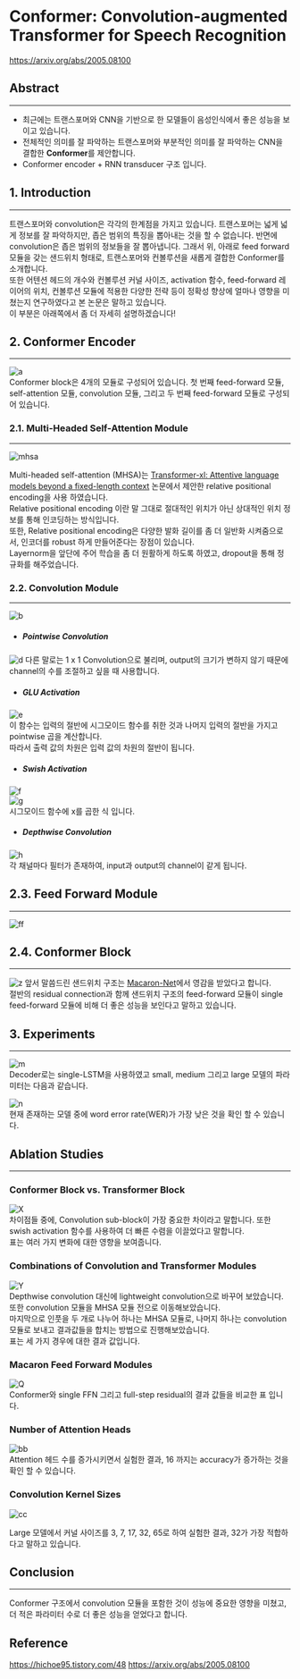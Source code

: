 # Conformer: Convolution-augmented Transformer for Speech Recognition
https://arxiv.org/abs/2005.08100



## Abstract
---
- 최근에는 트랜스포머와 CNN을 기반으로 한 모델들이 음성인식에서 좋은 성능을 보이고 있습니다.
- 전체적인 의미를 잘 파악하는 트랜스포머와 부분적인 의미를 잘 파악하는 CNN을 결합한 **Conformer**를 제안합니다.
- Conformer encoder + RNN transducer 구조 입니다.

## 1. Introduction
---
트랜스포머와 convolution은 각각의 한계점을 가지고 있습니다. 트랜스포머는 넓게 넓게 정보를 잘 파악하지만, 좁은 범위의 특징을 뽑아내는 것을 할 수 없습니다. 반면에 convolution은 좁은 범위의 정보들을 잘 뽑아냅니다.
그래서 위, 아래로 feed forward 모듈을 갖는 샌드위치 형태로, 트랜스포머와 컨볼루션을 새롭게 결합한 Conformer를 소개합니다.  
또한 어텐션 헤드의 개수와 컨볼루션 커널 사이즈, activation 함수, feed-forward 레이어의 위치, 컨볼루션 모듈에 적용한 다양한 전략 등이 정확성 향상에 얼마나 영향을 미쳤는지 연구하였다고 본 논문은 말하고 있습니다.  
이 부분은 아래쪽에서 좀 더 자세히 설명하겠습니다!  


## 2. Conformer Encoder
---
![a](https://user-images.githubusercontent.com/54731898/110105271-865d9a80-7deb-11eb-99cf-4e1eb4f1065f.PNG)  
Conformer block은 4개의 모듈로 구성되어 있습니다. 첫 번째 feed-forward 모듈, self-attention 모듈, convolution 모듈, 그리고 두 번째 feed-forward 모듈로 구성되어 있습니다.  



### 2.1. Multi-Headed Self-Attention Module 
---
![mhsa](https://user-images.githubusercontent.com/54731898/110105279-88bff480-7deb-11eb-837d-2a13700cef00.PNG)  

Multi-headed self-attention (MHSA)는 [Transformer-xl: Attentive language models beyond a fixed-length context](https://arxiv.org/abs/1901.02860) 논문에서 제안한 relative positional encoding을 사용 하였습니다.  
Relative positional encoding 이란 말 그대로 절대적인 위치가 아닌 상대적인 위치 정보를 통해 인코딩하는 방식입니다.  
또한, Relative positional encoding은 다양한 발화 길이를 좀 더 일반화 시켜줌으로서, 인코더를 robust 하게 만들어준다는 장점이 있습니다.  
Layernorm을 앞단에 주어 학습을 좀 더 원활하게 하도록 하였고, dropout을 통해 정규화를 해주었습니다.



### 2.2. Convolution Module
---
![b](https://user-images.githubusercontent.com/54731898/110105275-878ec780-7deb-11eb-8145-742562fd34d5.PNG)  
- ##### Pointwise Convolution
![d](https://user-images.githubusercontent.com/54731898/110117323-0986ec80-7dfc-11eb-840b-8dbf9dd53fcd.PNG)
다른 말로는 1 x 1 Convolution으로 불리며, output의 크기가 변하지 않기 때문에 channel의 수를 조절하고 싶을 때 사용합니다.  

- ##### GLU Activation
![e](https://user-images.githubusercontent.com/54731898/110118051-1d7f1e00-7dfd-11eb-9856-c429d547d54d.PNG)  
이 함수는 입력의 절반에 시그모이드 함수를 취한 것과 나머지 입력의 절반을 가지고 pointwise 곱을 계산합니다.  
따라서 출력 값의 차원은 입력 값의 차원의 절반이 됩니다.  

- ##### Swish Activation
![f](https://user-images.githubusercontent.com/54731898/110118516-d5acc680-7dfd-11eb-9bb7-be6a204181ce.PNG)  
![g](https://user-images.githubusercontent.com/54731898/110118690-14db1780-7dfe-11eb-932c-152440aaad24.PNG)  
시그모이드 함수에 x를 곱한 식 입니다.  


- ##### Depthwise Convolution
![h](https://user-images.githubusercontent.com/54731898/110119173-c2e6c180-7dfe-11eb-8136-161f39feea7c.PNG)  
각 채널마다 필터가 존재하여, input과 output의 channel이 같게 됩니다.


## 2.3. Feed Forward Module
---
![ff](https://user-images.githubusercontent.com/54731898/110105282-89588b00-7deb-11eb-84d1-3670f99a55b1.PNG)  



## 2.4. Conformer Block
---
![z](https://user-images.githubusercontent.com/54731898/110121200-72249800-7e01-11eb-9e9d-6a4f112b9014.PNG)
앞서 말씀드린 샌드위치 구조는 [Macaron-Net](https://arxiv.org/abs/1906.02762)에서 영감을 받았다고 합니다.  
절반의 residual connection과 함께 샌드위치 구조의 feed-forward 모듈이 single feed-forward 모듈에 비해 더 좋은 성능을 보인다고 말하고 있습니다.  


## 3. Experiments
---
![m](https://user-images.githubusercontent.com/54731898/110122656-3985be00-7e03-11eb-8eef-870a2d35843b.PNG)  
Decoder로는 single-LSTM을 사용하였고 small, medium 그리고 large 모델의 파라미터는 다음과 같습니다.  

![n](https://user-images.githubusercontent.com/54731898/110122647-37bbfa80-7e03-11eb-84b6-47d1b281cdce.PNG)  
현재 존재하는 모델 중에 word error rate(WER)가 가장 낮은 것을 확인 할 수 있습니다.  


## Ablation Studies
---
### Conformer Block vs. Transformer Block  

 ![X](https://user-images.githubusercontent.com/54731898/110124130-15c37780-7e05-11eb-9a70-3f4a98677cbd.PNG)  
 차이점들 중에, Convolution sub-block이 가장 중요한 차이라고 말합니다. 
또한 swish activation 함수를 사용하여 더 빠른 수렴을 이끌었다고 말합니다.  
표는 여러 가지 변화에 대한 영향을 보여줍니다.  


### Combinations of Convolution and Transformer Modules  
![Y](https://user-images.githubusercontent.com/54731898/110124133-16f4a480-7e05-11eb-83fd-8e877591023b.PNG)  
Depthwise convolution 대신에 lightweight convolution으로 바꾸어 보았습니다.  
또한 convolution 모듈을 MHSA 모듈 전으로 이동해보았습니다.  
마지막으로 인풋을 두 개로 나누어 하나는 MHSA 모듈로, 나머지 하나는 convolution 모듈로 보내고 결과값들을 합치는 방법으로 진행해보았습니다.  
표는 세 가지 경우에 대한 결과 값입니다.

### Macaron Feed Forward Modules  
![Q](https://user-images.githubusercontent.com/54731898/110124140-178d3b00-7e05-11eb-8ad1-b138d1fbf55a.PNG)  
Conformer와 single FFN 그리고 full-step residual의 결과 값들을 비교한 표 입니다.

### Number of Attention Heads  
![bb](https://user-images.githubusercontent.com/54731898/110126079-65a33e00-7e07-11eb-9f1d-1e89e068acbe.PNG)  
Attention 헤드 수를 증가시키면서 실험한 결과, 16 까지는 accuracy가 증가하는 것을 확인 할 수 있습니다.  


### Convolution Kernel Sizes  
![cc](https://user-images.githubusercontent.com/54731898/110126085-663bd480-7e07-11eb-82a7-560b9adab040.PNG)  

Large 모델에서 커널 사이즈를 3, 7, 17, 32, 65로 하여 실험한 결과, 32가 가장 적합하다고 말하고 있습니다.  

## Conclusion
---
Conformer 구조에서 convolution 모듈을 포함한 것이 성능에 중요한 영향을 미쳤고, 더 적은 파라미터 수로 더 좋은 성능을 얻었다고 합니다. 

## Reference
https://hichoe95.tistory.com/48
https://arxiv.org/abs/2005.08100
